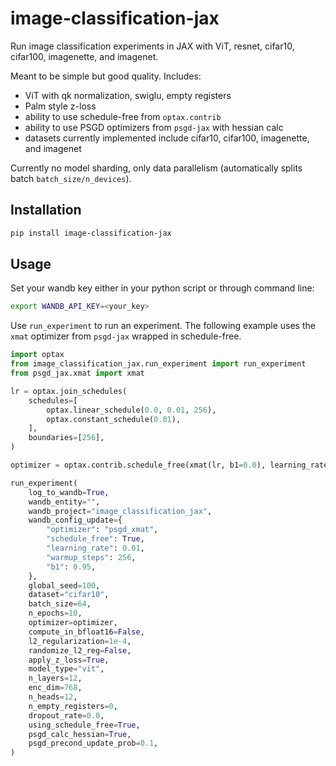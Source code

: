 # image-classification-jax

Run image classification experiments in JAX with ViT, resnet, cifar10, cifar100, imagenette, and imagenet.

Meant to be simple but good quality. Includes:
- ViT with qk normalization, swiglu, empty registers
- Palm style z-loss
- ability to use schedule-free from `optax.contrib`
- ability to use PSGD optimizers from `psgd-jax` with hessian calc
- datasets currently implemented include cifar10, cifar100, imagenette, and imagenet

Currently no model sharding, only data parallelism (automatically splits batch `batch_size/n_devices`).


## Installation

```bash
pip install image-classification-jax
```

## Usage

Set your wandb key either in your python script or through command line:
```bash
export WANDB_API_KEY=<your_key>
```

Use `run_experiment` to run an experiment. The following example uses the `xmat` 
optimizer from `psgd-jax` wrapped in schedule-free.

```python
import optax
from image_classification_jax.run_experiment import run_experiment
from psgd_jax.xmat import xmat

lr = optax.join_schedules(
    schedules=[
        optax.linear_schedule(0.0, 0.01, 256),
        optax.constant_schedule(0.01),
    ],
    boundaries=[256],
)

optimizer = optax.contrib.schedule_free(xmat(lr, b1=0.0), learning_rate=lr, b1=0.95)

run_experiment(
    log_to_wandb=True,
    wandb_entity="",
    wandb_project="image_classification_jax",
    wandb_config_update={
        "optimizer": "psgd_xmat",
        "schedule_free": True,
        "learning_rate": 0.01,
        "warmup_steps": 256,
        "b1": 0.95,
    },
    global_seed=100,
    dataset="cifar10",
    batch_size=64,
    n_epochs=10,
    optimizer=optimizer,
    compute_in_bfloat16=False,
    l2_regularization=1e-4,
    randomize_l2_reg=False,
    apply_z_loss=True,
    model_type="vit",
    n_layers=12,
    enc_dim=768,
    n_heads=12,
    n_empty_registers=0,
    dropout_rate=0.0,
    using_schedule_free=True,
    psgd_calc_hessian=True,
    psgd_precond_update_prob=0.1,
)
```